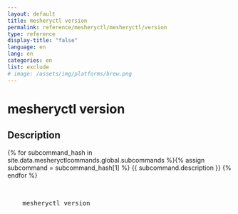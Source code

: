 ```yaml
---
layout: default
title: mesheryctl version
permalink: reference/mesheryctl/mesheryctl/version
type: reference
display-title: "false"
language: en
lang: en
categories: en
list: exclude
# image: /assets/img/platforms/brew.png
---
```


<!-- Copy this template to create individual doc pages for each mesheryctl commands -->

<!-- Name of the command -->
# mesheryctl version

<!-- Description of the command. Preferably a paragraph -->
## Description 

{% for subcommand_hash in site.data.mesheryctlcommands.global.subcommands %}{% assign subcommand = subcommand_hash[1] %}
{{ subcommand.description }}
{% endfor %}


<!-- Basic usage of the command -->
<pre class="codeblock-pre">
  <div class="codeblock">
    mesheryctl version
  </div>
</pre> 
